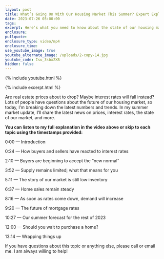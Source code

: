```yaml
---
layout: post
title: What’s Going On With Our Housing Market This Summer? Expert Explains
date: 2023-07-26 05:00:00
tags:
excerpt: Here’s what you need to know about the state of our housing market.
enclosure:
pullquote:
enclosure_type: video/mp4
enclosure_time:
use_youtube_image: true
youtube_alternate_image: /uploads/2-copy-14.jpg
youtube_code: Isu_3sbxZX8
hidden: false
---
```

{% include youtube.html %}

{% include excerpt.html %}

Are real estate prices about to drop? Maybe interest rates will fall instead? Lots of people have questions about the future of our housing market, so today, I’m breaking down the latest numbers and trends. In my summer market update, I’ll share the latest news on prices, interest rates, the state of our market, and more.&nbsp;

**You can listen to my full explanation in the video above or skip to each topic using the timestamps provided:&nbsp;**

0:00 — Introduction

0:24 — How buyers and sellers have reacted to interest rates

2:10 — Buyers are beginning to accept the “new normal”

3:52 — Supply remains limited; what that means for you

5:11 — The story of our market is still low inventory&nbsp;

6:37 — Home sales remain steady

8:16 — As soon as rates come down, demand will increase

9:20 — The future of mortgage rates

10:27 — Our summer forecast for the rest of 2023

12:00 — Should you wait to purchase a home?

13:14 — Wrapping things up&nbsp;

If you have questions about this topic or anything else, please call or email me. I am always willing to help!